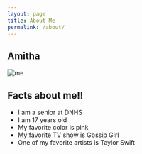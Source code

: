 ```yaml
---
layout: page
title: About Me
permalink: /about/
---
```


## Amitha 

![me](https://cdn.discordapp.com/attachments/702253958688800840/1040120743679242290/image.png)

## Facts about me!! 

- I am a senior at DNHS 
- I am 17 years old 
- My favorite color is pink
- My favorite TV show is Gossip Girl 
- One of my favorite artists is Taylor Swift 

